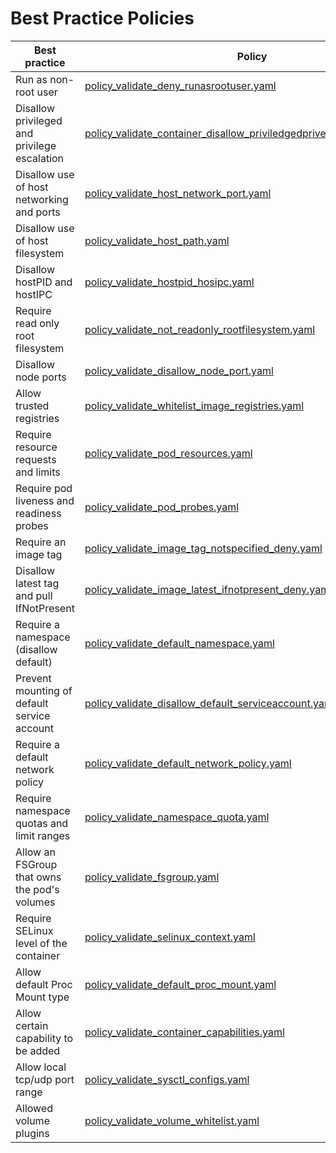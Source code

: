 # Best Practice Policies

| Best practice                                  | Policy                             |             scenario|
|------------------------------------------------|------------------------------------|---------------------|
| Run as non-root user                           | [policy_validate_deny_runasrootuser.yaml](policy_validate_deny_runasrootuser.yaml)                  |     best_practices            |
| Disallow privileged and privilege escalation   | [policy_validate_container_disallow_priviledgedprivelegesecalation.yaml](policy_validate_container_disallow_priviledgedprivelegesecalation.yaml)             |      best_practices            |
| Disallow use of host networking and ports      |  [policy_validate_host_network_port.yaml](policy_validate_host_network_port.yaml)             |        best_practices            |
| Disallow use of host filesystem                |  [policy_validate_host_path.yaml](policy_validate_host_path.yaml)                                                                                            |
| Disallow hostPID and hostIPC                   |  [policy_validate_hostpid_hosipc.yaml](policy_validate_hostpid_hosipc.yaml)                                                      |      best_practices            |
| Require read only root filesystem              | [policy_validate_not_readonly_rootfilesystem.yaml](policy_validate_not_readonly_rootfilesystem.yaml)                     |      best_practices            |
| Disallow node ports                            | [policy_validate_disallow_node_port.yaml](policy_validate_disallow_node_port.yaml)                           |      best_practices            |
| Allow trusted registries                       | [policy_validate_whitelist_image_registries.yaml](policy_validate_whitelist_image_registries.yaml)                                                                               |
| Require resource requests and limits           | [policy_validate_pod_resources.yaml](policy_validate_pod_resources.yaml)                                           |      best_practices            |
| Require pod liveness and readiness probes      | [policy_validate_pod_probes.yaml](policy_validate_pod_probes.yaml)                                            |     best_practices            |
| Require an image tag                           | [policy_validate_image_tag_notspecified_deny.yaml](policy_validate_image_tag_notspecified_deny.yaml)                                                         |   best_practices            |
| Disallow latest tag and pull IfNotPresent      | [policy_validate_image_latest_ifnotpresent_deny.yaml](policy_validate_image_latest_ifnotpresent_deny.yaml)                                                   |
| Require a namespace (disallow default)         | [policy_validate_default_namespace.yaml](policy_validate_default_namespace.yaml)                                                                     |
| Prevent mounting of default service account    | [policy_validate_disallow_default_serviceaccount.yaml](policy_validate_disallow_default_serviceaccount.yaml)                                                                      |
| Require a default network policy               | [policy_validate_default_network_policy.yaml](policy_validate_default_network_policy.yaml)                                                                      |   best_practices            |
| Require namespace quotas and limit ranges      | [policy_validate_namespace_quota.yaml](policy_validate_namespace_quota.yaml)                                                                      |
| Allow an FSGroup that owns the pod's volumes      | [policy_validate_fsgroup.yaml](policy_validate_fsgroup.yaml)                                                                      |
| Require SELinux level of the container      | [policy_validate_selinux_context.yaml](policy_validate_selinux_context.yaml)                                                                      |
| Allow default Proc Mount type      | [policy_validate_default_proc_mount.yaml](policy_validate_default_proc_mount.yaml)                                                                      |
| Allow certain capability to be added      | [policy_validate_container_capabilities.yaml](policy_validate_container_capabilities.yaml)                                                                      |
| Allow local tcp/udp port range      | [policy_validate_sysctl_configs.yaml](policy_validate_sysctl_configs.yaml)                                                                      |
| Allowed volume plugins      | [policy_validate_volume_whitelist.yaml](policy_validate_volume_whitelist.yaml)                                                                      |